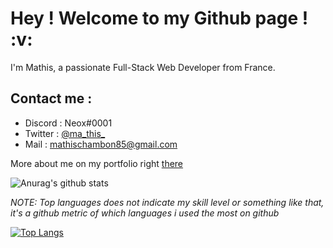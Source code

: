 <h1> Hey ! Welcome to my Github page ! :v:</h1>

I'm Mathis, a passionate Full-Stack Web Developer from France.

<h2>Contact me : </h2>

<ul>
  <li>Discord : Neox#0001</li>
  <li>Twitter : <a href="https://twitter.com/ma_this_">@ma_this_</a></li>
  <li>Mail : <a href="mailto:mathischambon85@gmail.com">mathischambon85@gmail.com</a></li>
</ul>

More about me on my portfolio right <a href="https://mathiis.tk/">there</a>

![Anurag's github stats](https://github-readme-stats.vercel.app/api?username=Neox63&hide_rank=true&show_icons=true&include_all_commits=true&count_private=true&hide=issues,prs)

*NOTE: Top languages does not indicate my skill level or something like that, it's a github metric of which languages i used the most on github* 

[![Top Langs](https://github-readme-stats.vercel.app/api/top-langs/?username=Neox63)](https://github.com/anuraghazra/github-readme-stats)
